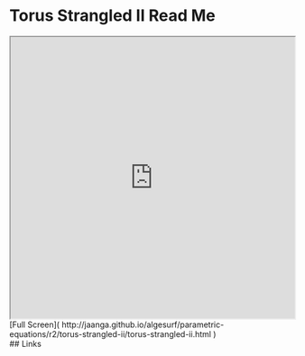 Torus Strangled II Read Me
===

<iframe src='http://jaanga.github.io/algesurf/parametric-equations/r2/torus-strangled-ii/torus-strangled-ii.html' width=100% height=500px >
There is an `iframe` here. It is not visible when viewed on github.com/algesurf. To view, please see 'Project Links' below.
</iframe>
[Full Screen]( http://jaanga.github.io/algesurf/parametric-equations/r2/torus-strangled-ii/torus-strangled-ii.html )
<br>
## Links 
<http://www.3d-meier.de/tut3/Seite138.html>  
